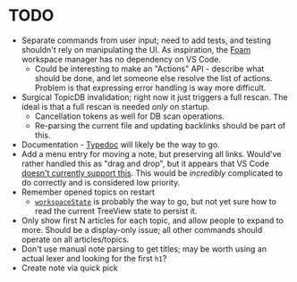 # TODO

- Separate commands from user input; need to add tests, and testing shouldn't rely on manipulating
  the UI. As inspiration, the [Foam](https://github.com/foambubble/foam-workspace-manager) workspace
  manager has no dependency on VS Code.
  - Could be interesting to make an "Actions" API - describe what should be done, and let someone
    else resolve the list of actions. Problem is that expressing error handling is way more
    difficult.
- Surgical TopicDB invalidation; right now it just triggers a full rescan. The ideal is that a full rescan is needed *only* on startup.
  - Cancellation tokens as well for DB scan operations.
  - Re-parsing the current file and updating backlinks should be part of this.
- Documentation - [Typedoc](http://typedoc.org/) will likely be the way to go.
- Add a menu entry for moving a note, but preserving all links. Would've rather handled this as
  "drag and drop", but it appears that VS Code
  [doesn't currently support this](https://github.com/Microsoft/vscode/issues/32592). This would be
  _incredibly_ complicated to do correctly and is considered low priority.
- Remember opened topics on restart
  - [`workspaceState`](https://code.visualstudio.com/api/extension-capabilities/common-capabilities#data-storage)
    is probably the way to go, but not yet sure how to read the current TreeView state to persist it.
- Only show first N articles for each topic, and allow people to expand to more. Should be a
  display-only issue; all other commands should operate on all articles/topics.
- Don't use manual note parsing to get titles; may be worth using an actual lexer and looking for
  the first `h1`?
- Create note via quick pick